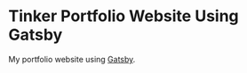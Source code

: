 
# Tinker Portfolio Website Using Gatsby 

My portfolio website using [Gatsby](https://www.gatsbyjs.org/). 
